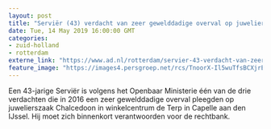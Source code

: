 ```yaml
---
layout: post
title: "Serviër (43) verdacht van zeer gewelddadige overval op juwelier"
date: Tue, 14 May 2019 16:00:00 GMT
categories: 
- zuid-holland 
- rotterdam 
externe_link: "https://www.ad.nl/rotterdam/servier-43-verdacht-van-zeer-gewelddadige-overval-op-juwelier~acb720fd/"
feature_image: "https://images4.persgroep.net/rcs/TnoorX-Il5wuTfsBCXjrEbNcJw8/diocontent/148360414/_fitwidth/400/?appId=21791a8992982cd8da851550a453bd7f&quality=0.7"
---
```


Een 43-jarige Serviër is volgens het Openbaar Ministerie één van de drie verdachten die in 2016 een zeer gewelddadige overval pleegden op juwelierszaak Chalcedoon  in winkelcentrum de Terp in Capelle aan den IJssel. Hij moet zich binnenkort verantwoorden voor de rechtbank.
